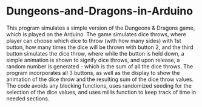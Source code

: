 # Dungeons-and-Dragons-in-Arduino
This program simulates a simple version of the Dungeons & Dragons game, which is played on the Arduino. The game simulates dice throws, where player can choose which dice to throw (with how many sides) with 1st button, how many times the dice will be thrown with button 2, and the third button simulates the dice throw, where while the button is held down, a simple animation is shown to signify dice throws, and upon release, a random number is generated - which is the sum of all the dice throws. The program incorporates all 3 buttons, as well as the display to show the animation of the dice throw and the resulting sum of the dice throw values. The code avoids any blocking functions, uses randomized seeding for the selection of the dice values, and uses millis function to keep track of time in needed sections.
